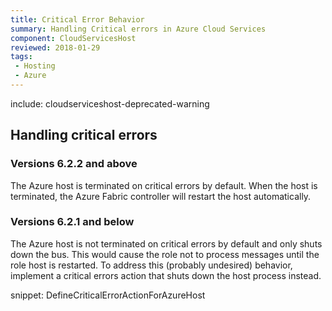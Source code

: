 ```yaml
---
title: Critical Error Behavior
summary: Handling Critical errors in Azure Cloud Services
component: CloudServicesHost
reviewed: 2018-01-29
tags:
 - Hosting
 - Azure
---
```


include: cloudserviceshost-deprecated-warning


## Handling critical errors


### Versions 6.2.2 and above

The Azure host is terminated on critical errors by default. When the host is terminated, the Azure Fabric controller will restart the host automatically.


### Versions 6.2.1 and below

The Azure host is not terminated on critical errors by default and only shuts down the bus. This would cause the role not to process messages until the role host is restarted. To address this (probably undesired) behavior, implement a critical errors action that shuts down the host process instead.

snippet: DefineCriticalErrorActionForAzureHost
